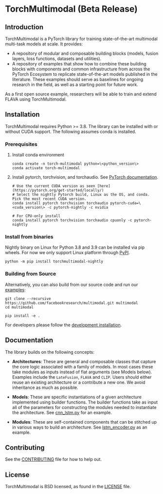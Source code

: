 # TorchMultimodal (Beta Release)

## Introduction
TorchMultimodal is a PyTorch library for training state-of-the-art multimodal multi-task models at scale. It provides:
- A repository of modular and composable building blocks (models, fusion layers, loss functions, datasets and utilities).
- A repository of examples that show how to combine these building blocks with components and common infrastructure from across the PyTorch Ecosystem to replicate state-of-the-art models published in the literature. These examples should serve as baselines for ongoing research in the field, as well as a starting point for future work.

As a first open source example, researchers will be able to train and extend FLAVA using TorchMultimodal.

## Installation

TorchMultimodal requires Python >= 3.8. The library can be installed with or without CUDA support.
The following assumes conda is installed.

### Prerequisites
1. Install conda environment

    ```
    conda create -n torch-multimodal python=\<python_version\>
    conda activate torch-multimodal
    ```

2. Install pytorch, torchvision, and torchaudio. See [PyTorch documentation](https://pytorch.org/get-started/locally/).

    ```
    # Use the current CUDA version as seen [here](https://pytorch.org/get-started/locally/)
    # Select the nightly Pytorch build, Linux as the OS, and conda. Pick the most recent CUDA version.
    conda install pytorch torchvision torchaudio pytorch-cuda=\<cuda_version\> -c pytorch-nightly -c nvidia

    # For CPU-only install
    conda install pytorch torchvision torchaudio cpuonly -c pytorch-nightly
    ```

### Install from binaries

Nightly binary on Linux for Python 3.8 and 3.9 can be installed via pip wheels.
For now we only support Linux platform through [PyPI](https://pypi.org/).

```
python -m pip install torchmultimodal-nightly
```

### Building from Source

Alternatively, you can also build from our source code and run our [examples](https://github.com/facebookresearch/multimodal/tree/main/examples):

```
git clone --recursive https://github.com/facebookresearch/multimodal.git multimodal
cd multimodal

pip install -e .
```
For developers please follow the [development installation](https://github.com/facebookresearch/multimodal/blob/main/CONTRIBUTING.md#development-installation).

## Documentation

The library builds on the following concepts:
- **Architectures**: These are general and composable classes that capture the core logic associated with a family of models. In most cases these take modules as inputs instead of flat arguments (see Models below). Examples include the `LateFusion`, `FLAVA` and `CLIP`. Users should either reuse an existing architecture or a contribute a new one. We avoid inheritance as much as possible.

- **Models**: These are specific instantiations of a given architecture implemented using builder functions. The builder functions take as input all of the parameters for constructing the modules needed to instantiate the architecture. See [cnn_lstm.py](https://github.com/facebookresearch/multimodal/blob/main/examples/cnn_lstm/cnn_lstm.py) for an example.

- **Modules**: These are self-contained components that can be stitched up in various ways to build an architecture. See [lstm_encoder.py](https://github.com/facebookresearch/multimodal/blob/main/examples/cnn_lstm/lstm_encoder.py) as an example.

## Contributing
See the [CONTRIBUTING](CONTRIBUTING.md) file for how to help out.

## License

TorchMultimodal is BSD licensed, as found in the [LICENSE](LICENSE) file.
